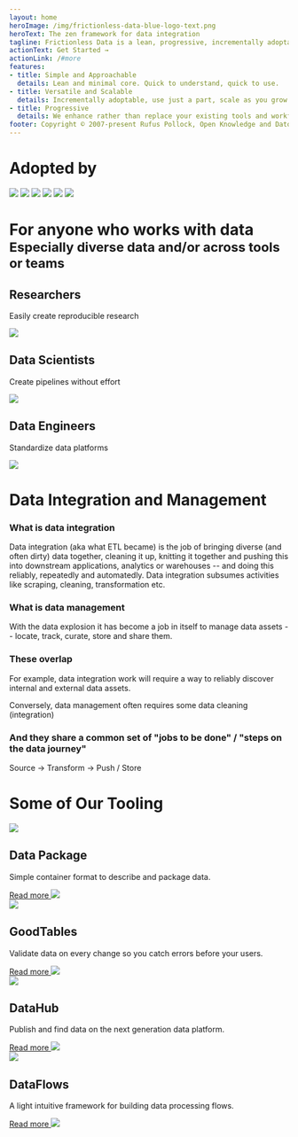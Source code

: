 ```yaml
---
layout: home
heroImage: /img/frictionless-data-blue-logo-text.png
heroText: The zen framework for data integration
tagline: Frictionless Data is a lean, progressive, incrementally adoptable open-source data framework that brings simplicity and grace to the data experience whether you're wrangling a CSV or engineering complex pipelines with terabytes. Its core is a set of ultra-simple patterns for describing data that make it much easier to a) move data between tools and people b) assemble pipelines, validate data and carry out many other aspects of data integration c) create new tools for doing the above.
actionText: Get Started →
actionLink: /#more
features:
- title: Simple and Approachable
  details: Lean and minimal core. Quick to understand, quick to use.
- title: Versatile and Scalable
  details: Incrementally adoptable, use just a part, scale as you grow.
- title: Progressive
  details: We enhance rather than replace your existing tools and workflows.
footer: Copyright © 2007-present Rufus Pollock, Open Knowledge and Datopian
---
```


<!-- # Zen = simple, minimal, clean, powerful -->

<h1 class="text-center pt-6">Adopted by</h1>

<div class="container h-32 flex items-stretch">
<img class="w-1/6 self-center" src="/img/home/pandas.png" />
<img class="w-1/6 self-center pl-8" src="/img/home/kaggle.png" />
<img class="w-1/5 self-center pl-8" src="/img/home/openrefine.png" />
<img class="w-1/5 self-center pl-8" src="/img/home/data-gov-uk.png" />
<img class="w-1/12 self-center pl-8" src="/img/home/18f.png" />
<img class="w-1/5 self-center pl-8" src="/img/home/data-gouv-fr.png" />
</div>

<h1 class="text-center" id="more">For anyone who works with data<br/><small>Especially diverse data and/or across tools or teams</small></h1>

<div class="features">
  <div class="feature">
    <h2>Researchers</h2>
    <p>Easily create reproducible research</p>
    <img src="/img/home/for-researchers.svg" />
  </div>
  <div class="feature">
    <h2>Data Scientists</h2>
    <p>Create pipelines without effort</p>
    <img src="/img/home/for-data-scientists.svg" />
  </div>
  <div class="feature">
    <h2>Data Engineers</h2>
    <p>Standardize data platforms</p>
    <img src="/img/home/for-data-engineers.svg" />
  </div>
</div>

<h1 class="text-center pt-6 pb-6">Data Integration and Management</h1>

### What is data integration

Data integration (aka what ETL became) is the job of bringing diverse (and often dirty) data together, cleaning it up, knitting it together and pushing this into downstream applications, analytics or warehouses -- and doing this reliably, repeatedly and automatedly. Data integration subsumes activities like scraping, cleaning, transformation etc.

### What is data management

With the data explosion it has become a job in itself to manage data assets -- locate, track, curate, store and share them.

### These overlap

For example, data integration work will require a way to reliably discover internal and external data assets.

Conversely, data management often requires some data cleaning (integration)

### And they share a common set of "jobs to be done" / "steps on the data journey"

Source -> Transform -> Push / Store

<!-- <JobsDiagram class="px-48 pt-12"></JobsDiagram> -->

<h1 class="text-center pt-6">Some of Our Tooling</h1>

<div class="container flex flex-row py-12">
  <div class="w-1/4 text-center mx-auto">
    <img class="w-24 mx-auto" src="/img/home/data-package-icon-2.svg"></img>
    <h2 class="text-xl pt-4 font-medium">Data Package</h2>
    <p class="text-lg font-light pt-4">Simple container format to describe and package data.</p>
    <a href="/products/data-package/" class="links-github">Read more <img src="https://image.flaticon.com/icons/png/512/724/724827.png" class="w-4 h-4 inline"/></a>
  </div>
    <div class="w-1/4 mx-auto text-center pl-8">
    <img class="w-24 mx-auto" src="/img/home/goodtables-icon.svg"></img>
    <h2 class="text-xl pt-4 font-medium">GoodTables</h2>
    <p class="text-lg font-light pt-4">Validate data on every change so you catch errors before your users.</p>
    <a href="/products/goodtables/" class="links-github">Read more <img src="https://image.flaticon.com/icons/png/512/724/724827.png" class="w-4 h-4 inline"/></a>
  </div>
    <div class="w-1/4 mx-auto text-center pl-8">
    <img class="w-24 mx-auto" src="/img/home/datahub-icon.svg"></img>
    <h2 class="text-xl pt-4 font-medium">DataHub</h2>
    <p class="text-lg font-light pt-4">Publish and find data on the next generation data platform.</p>
    <a href="/products/datahub/" class="links-github">Read more <img src="https://image.flaticon.com/icons/png/512/724/724827.png" class="w-4 h-4 inline"/></a>
  </div>
    <div class="w-1/4 mx-auto text-center pl-8">
    <img class="w-24 mx-auto" src="/img/home/dataflows-icon.svg"></img>
    <h2 class="text-xl pt-4 font-medium">DataFlows</h2>
    <p class="text-lg font-light pt-4">A light intuitive framework for building data processing flows.</p>
    <a href="/products/data-package-pipelines/" class="links-github">Read more <img src="https://image.flaticon.com/icons/png/512/724/724827.png" class="w-4 h-4 inline"/></a>
  </div>
</div>

<script>
import JobsDiagram from "@theme/components/JobsDiagram.vue";

export default {
  components: { JobsDiagram }
};
</script>

